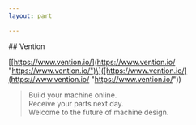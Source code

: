 ```yaml
---
layout: part

---
```

\## Vention

\[[https://www.vention.io/](https://www.vention.io/ "https://www.vention.io/")\]([https://www.vention.io/](https://www.vention.io/ "https://www.vention.io/"))

> Build your machine online.  
> Receive your parts next day.  
> Welcome to the future of machine design.